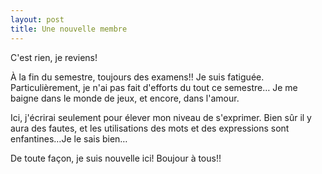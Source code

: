 ```yaml
---
layout: post
title: Une nouvelle membre
---
```


C'est rien, je reviens!

À la fin du semestre, toujours des examens!! Je suis fatiguée. Particulièrement, je n'ai pas fait d'efforts du tout ce semestre… Je me baigne dans le monde de jeux, et encore, dans l'amour.

Ici, j'écrirai seulement pour élever mon niveau de s'exprimer. Bien sûr il y aura des fautes, et les utilisations des mots et des expressions sont enfantines…Je le sais bien…

De toute façon, je suis nouvelle ici! Boujour à tous!!
